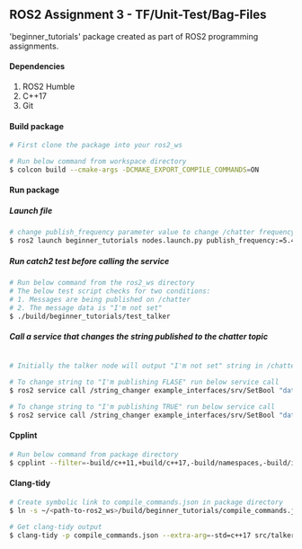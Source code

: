 ## ROS2 Assignment 3 - TF/Unit-Test/Bag-Files


'beginner_tutorials' package created as part of ROS2 programming assignments.

<!-- In the ros_services_logging_launch branch we implement code for ros services, logging, parameterisation and launch files.

Here, the talker node publishes a string to chatter topic whose publish frequency can be set via command line argument to launch file.
The talker node also contains a service which changes the value of the string being published.

The listener node outputs the string in the chatter with different log levels. -->

#### Dependencies
1. ROS2 Humble
2. C++17
3. Git


#### Build package

```bash
# First clone the package into your ros2_ws

# Run below command from workspace directory
$ colcon build --cmake-args -DCMAKE_EXPORT_COMPILE_COMMANDS=ON
```

#### Run package

##### Launch file
```bash
# change publish_frequency parameter value to change /chatter frequency
$ ros2 launch beginner_tutorials nodes.launch.py publish_frequency:=5.4
```


##### Run catch2 test before calling the service

```bash
# Run below command from the ros2_ws directory
# The below test script checks for two conditions:
# 1. Messages are being published on /chatter
# 2. The message data is "I'm not set"
$ ./build/beginner_tutorials/test_talker
```

##### Call a service that changes the string published to the chatter topic
```bash

# Initially the talker node will output "I'm not set" string in /chatter topic

# To change string to "I'm publishing FLASE" run below service call
$ ros2 service call /string_changer example_interfaces/srv/SetBool "data: false"

# To change string to "I'm publishing TRUE" run below service call
$ ros2 service call /string_changer example_interfaces/srv/SetBool "data: true"
```







#### Cpplint
```bash
# Run below command from package directory
$ cpplint --filter=-build/c++11,+build/c++17,-build/namespaces,-build/include_order src/talker.cpp src/listener.cpp 
```


#### Clang-tidy
```bash
# Create symbolic link to compile_commands.json in package directory
$ ln -s ~/<path-to-ros2_ws>/build/beginner_tutorials/compile_commands.json ~/<path-to-ros2_ws>/src/beginner_tutorials

# Get clang-tidy output
$ clang-tidy -p compile_commands.json --extra-arg=-std=c++17 src/talker.cpp src/listener.cpp ; echo "Exit code: $?"
```
